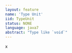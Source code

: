 ```yaml
---
layout: feature
name: 'Type Unit'
iid: TypeUnit
status: NONE
language: java7
abstract: "Type like `void`"
---
```


x
